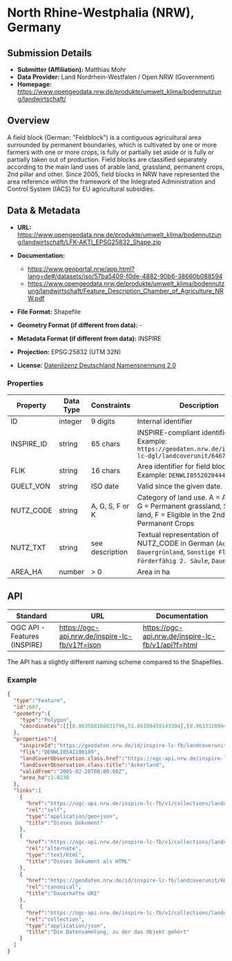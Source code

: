 # North Rhine-Westphalia (NRW), Germany

## Submission Details

- **Submitter (Affiliation):** Matthias Mohr
- **Data Provider:** Land Nordrhein-Westfalen / Open.NRW (Government)
- **Homepage:** https://www.opengeodata.nrw.de/produkte/umwelt_klima/bodennutzung/landwirtschaft/

## Overview

A field block (German: "Feldblock") is a contiguous agricultural area surrounded by permanent boundaries, which is cultivated by one or more farmers with one or more crops, is fully or partially set aside or is fully or partially taken out of production. Field blocks are classified separately according to the main land uses of arable land, grassland, permanent crops, 2nd pillar and other. Since 2005, field blocks in NRW have represented the area reference within the framework of the Integrated Administration and Control System (IACS) for EU agricultural subsidies.

## Data & Metadata

- **URL:** https://www.opengeodata.nrw.de/produkte/umwelt_klima/bodennutzung/landwirtschaft/LFK-AKTI_EPSG25832_Shape.zip
- **Documentation:**
  - https://www.geoportal.nrw/app.html?lang=de#/datasets/iso/57ba5409-f0de-4882-90b6-38660b088594
  - https://www.opengeodata.nrw.de/produkte/umwelt_klima/bodennutzung/landwirtschaft/Feature_Description_Chamber_of_Agriculture_NRW.pdf

- **File Format:** Shapefile
- **Geometry Format (if different from data):** -
- **Metadata Format (if different from data):** INSPIRE
- **Projection:** EPSG:25832 (UTM 32N)
- **License:** [Datenlizenz Deutschland Namensnennung 2.0](https://www.govdata.de/dl-de/by-2-0)

### Properties

| Property   | Data Type | Constraints     | Description                                                  |
| ---------- | --------- | --------------- | ------------------------------------------------------------ |
| ID         | integer   | 9 digits        | Internal identifier                                          |
| INSPIRE_ID | string    | 65 chars        | INSPIRE-compliant identifier. Example: `https://geodaten.nrw.de/id/inspire-lc-dgl/landcoverunit/6467974` |
| FLIK       | string    | 16 chars        | Area identifier for field blocks. Example: `DENWLI0552020444` |
| GUELT_VON  | string    | ISO date        | Valid since the given date.                                  |
| NUTZ_CODE  | string    | A, G, S, F or K | Category of land use. A = Arable land, G = Permanent grassland, S = Other land, F = Eligible in the 2nd pillar, K = Permanent Crops |
| NUTZ_TXT   | string    | see description | Textual representation of NUTZ_CODE in German (`Ackerland`, `Dauergrünland`, `Sonstige Flächen`, `Förderfähig 2. Säule`,  `Dauerkultur`) |
| AREA_HA    | number    | > 0             | Area in ha                                                   |

## API

| Standard | URL | Documentation |
| -------- | --- | ------------- |
| OGC API - Features (INSPIRE) | https://ogc-api.nrw.de/inspire-lc-fb/v1?f=json | https://ogc-api.nrw.de/inspire-lc-fb/v1/api?f=html |


The API has a slightly different naming scheme compared to the Shapefiles.

### Example

```json
{
  "type":"Feature",
  "id":607,
  "geometry":{
    "type":"Polygon",
    "coordinates":[[[8.963588166031796,51.86108459143304],[8.963332099463827,51.861166220984295],[8.963023949438366,51.86126446099501],[8.962807806023463,51.86157245469338],[8.963068779269776,51.86182317209762],[8.963205382702137,51.86199858948753],[8.963104181084756,51.862339234153104],[8.962934975707428,51.862779908349644],[8.96288730042154,51.86291106819299],[8.962787666837123,51.86320805101205],[8.962268809866147,51.86319728517804],[8.962224669862318,51.8631550385939],[8.96239137074055,51.86275329910849],[8.962453087130068,51.86258394675623],[8.962424138116727,51.862408678926926],[8.962249495307578,51.86219086406462],[8.962072367607826,51.86197873684772],[8.961876422380694,51.861773883411864],[8.96168129403757,51.86158390400363],[8.9615935274418,51.86149845835634],[8.961368301166255,51.86126749492061],[8.961328706296499,51.8612269119461],[8.961313083509012,51.86116132430056],[8.961437590200225,51.860861212861295],[8.961615195961874,51.86055753293063],[8.961635987782488,51.86053362319123],[8.961752892040964,51.86039907057983],[8.961892496440246,51.86026670915993],[8.962086880316214,51.86008241603175],[8.962272618290259,51.85992568494658],[8.96238182269965,51.859921881581315],[8.962833998198581,51.86022519148945],[8.962885022714847,51.86025943160001],[8.963102532758805,51.860432824663945],[8.963313736964306,51.86068758906699],[8.963425562179406,51.8608224546116],[8.963588166031796,51.86108459143304]]]
  },
  "properties":{
    "inspireId":"https://geodaten.nrw.de/id/inspire-lc-fb/landcoverunit/607",
    "flik":"DENWLI0541190189",
    "landCoverObservation.class.href":"https://ogc-api.nrw.de/inspire-lc-fb/v1/../../codelist/v1/collections/lcclassvalue_fb/items/A",
    "landCoverObservation.class.title":"Ackerland",
    "validFrom":"2005-02-28T00:00:00Z",
    "area_ha":2.8238
  },
  "links":[
    {
      "href":"https://ogc-api.nrw.de/inspire-lc-fb/v1/collections/landcoverunit/items/607?f=json",
      "rel":"self",
      "type":"application/geo+json",
      "title":"Dieses Dokument"
    },
    {
      "href":"https://ogc-api.nrw.de/inspire-lc-fb/v1/collections/landcoverunit/items/607?f=html",
      "rel":"alternate",
      "type":"text/html",
      "title":"Dieses Dokument als HTML"
    },
    {
      "href":"https://geodaten.nrw.de/id/inspire-lc-fb/landcoverunit/607",
      "rel":"canonical",
      "title":"Dauerhafte URI"
    },
    {
      "href":"https://ogc-api.nrw.de/inspire-lc-fb/v1/collections/landcoverunit?f=json",
      "rel":"collection",
      "type":"application/json",
      "title":"Die Datensammlung, zu der das Objekt gehört"
    }
  ]
}
```
